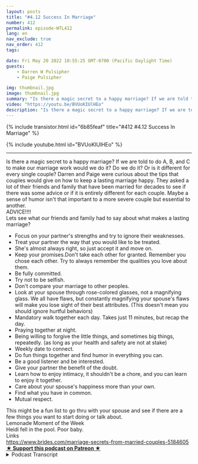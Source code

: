 ```yaml
---
layout: posts
title: "#4.12 Success In Marriage"
number: 412
permalink: episode-WTL412
lang: en
nav_exclude: true
nav_order: 412
tags:

date: Fri May 20 2022 10:55:25 GMT-0700 (Pacific Daylight Time)
guests:
    - Darren W Pulsipher
    - Paige Pulsipher

img: thumbnail.jpg
image: thumbnail.jpg
summary: "Is there a magic secret to a happy marriage? If we are told to do A, B, and C to make our marriage work would we do it? Do we do it? Or is it different for every single couple? Darren and Paige were curious about the tips that couples would give on how to keep a lasting marriage happy. They asked a lot of their friends and family that have been married for decades to see if there was some advice or if it is entirely different for each couple.  Maybe a sense of humor isn't that important to a more severe couple but essential to another. "
video: "https://youtu.be/BVUoKIUlHEo"
description: "Is there a magic secret to a happy marriage? If we are told to do A, B, and C to make our marriage work would we do it? Do we do it? Or is it different for every single couple? Darren and Paige were curious about the tips that couples would give on how to keep a lasting marriage happy. They asked a lot of their friends and family that have been married for decades to see if there was some advice or if it is entirely different for each couple.  Maybe a sense of humor isn't that important to a more severe couple but essential to another. "
---
```


<div>
{% include transistor.html id="6b85feaf" title="#412 #4.12 Success In Marriage" %}

{% include youtube.html id="BVUoKIUlHEo" %}
</div>

---

<html><head></head><body><div>Is there a magic secret to a happy marriage? If we are told to do A, B, and C to make our marriage work would we do it? Do we do it? Or is it different for every single couple? Darren and Paige were curious about the tips that couples would give on how to keep a lasting marriage happy. They asked a lot of their friends and family that have been married for decades to see if there was some advice or if it is entirely different for each couple. Maybe a sense of humor isn't that important to a more severe couple but essential to another.&nbsp;</div><div>ADVICE!!!!</div><div>Lets see what our friends and family had to say about what makes a lasting marriage?</div><ul><li>Focus on your partner's strengths and try to ignore their weaknesses.</li><li>Treat your partner the way that you would like to be treated.</li><li>She's almost always right, so just accept it and move on.</li><li>Keep your promises.Don't take each other for granted. Remember you chose each other. Try to always remember the qualities you love about them.</li><li>Be fully committed.&nbsp;</li><li>Try not to be selfish.</li><li>Don't compare your marriage to other peoples.</li><li>Look at your spouse through rose-colored glasses, not a magnifying glass. We all have flaws, but constantly magnifying your spouse's flaws will make you lose sight of their best attributes. (This doesn't mean you should ignore hurtful behaviors)</li><li>Mandatory walk together each day. Takes just 11 minutes, but recap the day.</li><li>Praying together at night.</li><li>Being willing to forgive the little things, and sometimes big things, repeatedly. (as long as your health and safety are not at stake)</li><li>Weekly date to connect.</li><li>Do fun things together and find humor in everything you can.&nbsp;</li><li>Be a good listener and be interested.</li><li>Give your partner the benefit of the doubt.</li><li>Learn how to enjoy intimacy, it shouldn't be a chore, and you can learn to enjoy it together.</li><li>Care about your spouse's happiness more than your own.</li><li>Find what you have in common.</li><li>Mutual respect.</li></ul><div>This might be a fun list to go thru with your spouse and see if there are a few things you want to start doing or talk about.&nbsp;</div><div>Lemonade Moment of the Week</div><div>Heidi fell in the pool. Poor baby.&nbsp;</div><div>Links</div><div><a href="https://www.brides.com/marriage-secrets-from-married-couples-5184605">https://www.brides.com/marriage-secrets-from-married-couples-5184605</a></div>
<strong>
  <a href="https://www.patreon.com/wheresthelemonade" target="_donate" rel="payment" title="★ Support this podcast on Patreon ★">★ Support this podcast on Patreon ★</a>
</strong></body></html>

<details>
<summary> Podcast Transcript </summary>

<p></p>

</details>
